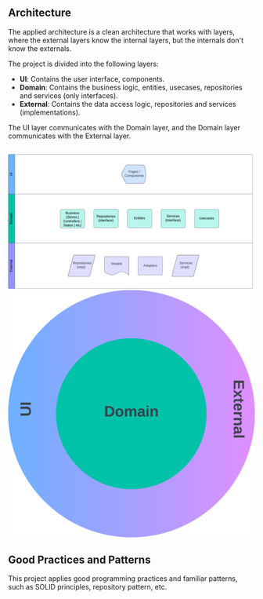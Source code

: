 ## Architecture

The applied architecture is a clean architecture that works with layers, where the external layers know the internal layers, but the internals don't know the externals.

The project is divided into the following layers:
* **UI**: Contains the user interface, components.
* **Domain**: Contains the business logic, entities, usecases, repositories and services (only interfaces).
* **External**: Contains the data access logic, repositories and services (implementations).

The UI layer communicates with the Domain layer, and the Domain layer communicates with the External layer.

![Image](assets/vendo_arch_1.png)
![Image](assets/vendo_arch_2.png)

## Good Practices and Patterns

This project applies good programming practices and familiar patterns, such as SOLID principles, repository pattern, etc.